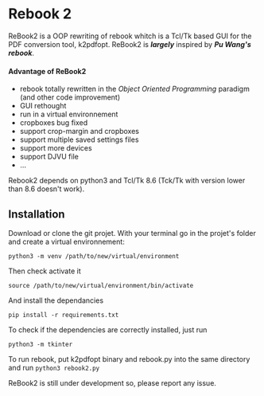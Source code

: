 # Rebook 2

ReBook2 is a OOP rewriting of rebook whitch is a Tcl/Tk based GUI for the PDF conversion tool, k2pdfopt.
ReBook2 is ***largely*** inspired by ***Pu Wang's rebook***.

#### Advantage of ReBook2

- rebook totally rewritten in the *Object Oriented Programming* paradigm (and other code improvement)
- GUI rethought
- run in a virtual environnement
- cropboxes bug fixed
- support crop-margin and cropboxes
- support multiple saved settings files
- support more devices
- support DJVU file
- …

Rebook2 depends on python3 and Tcl/Tk 8.6 (Tck/Tk with version lower than 8.6 doesn't work).

## Installation
Download or clone the git projet.
With your terminal go in the projet's folder and create a virtual environnement:

```
python3 -m venv /path/to/new/virtual/environment
```

Then check activate it

```
source /path/to/new/virtual/environment/bin/activate 
```

And install the dependancies 

```
pip install -r requirements.txt
```

To check if the dependencies are correctly installed, just run 

```
python3 -m tkinter
```

To run rebook, put k2pdfopt binary and rebook.py into the same directory and run `python3 rebook2.py`

ReBook2 is still under development so, please report any issue.
